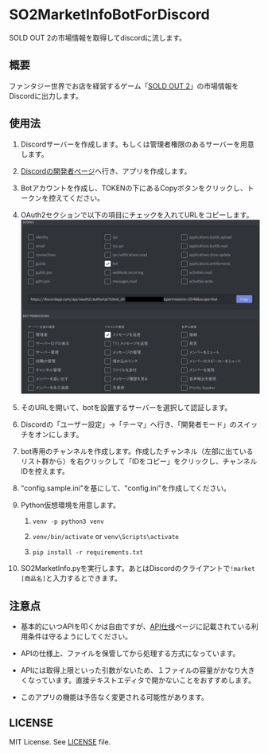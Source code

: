 # SO2MarketInfoBotForDiscord

SOLD OUT 2の市場情報を取得してdiscordに流します。

## 概要

ファンタジー世界でお店を経営するゲーム「[SOLD OUT 2](https://so2.mutoys.com/)」の市場情報をDiscordに出力します。

## 使用法

1. Discordサーバーを作成します。もしくは管理者権限のあるサーバーを用意します。

1. [Discordの開発者ページ](https://discordapp.com/developers/applications/)へ行き、アプリを作成します。

1. Botアカウントを作成し、TOKENの下にあるCopyボタンをクリックし、トークンを控えてください。

1. OAuth2セクションで以下の項目にチェックを入れてURLをコピーします。
    ![Image](README-IMAGE01.png)

1. そのURLを開いて、botを設置するサーバーを選択して認証します。

1. Discordの「ユーザー設定」→「テーマ」へ行き、「開発者モード」のスイッチをオンにします。

1. bot専用のチャンネルを作成します。作成したチャンネル（左部に出ているリスト群から）を右クリックして「IDをコピー」をクリックし、チャンネルIDを控えます。

1. "config.sample.ini"を基にして、"config.ini"を作成してください。

1. Python仮想環境を用意します。

    1. ```venv -p python3 venv```

    1. ```venv/bin/activate``` or ```venv\Scripts\activate```

    1. ```pip install -r requirements.txt```

1. SO2MarketInfo.pyを実行します。あとはDiscordのクライアントで```!market [商品名]```と入力するとできます。

## 注意点

- 基本的にいつAPIを叩くかは自由ですが、[API仕様](https://so2-docs.mutoys.com/common/api.html)ページに記載されている利用条件は守るようにしてください。

- APIの仕様上、ファイルを保管してから処理する方式になっています。

- APIには取得上限といった引数がないため、１ファイルの容量がかなり大きくなっています。直接テキストエディタで開かないことをおすすめします。

- このアプリの機能は予告なく変更される可能性があります。

## LICENSE

MIT License. See [LICENSE](LICENSE) file.
